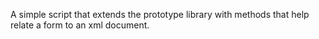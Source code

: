 A simple script that extends the prototype library with methods that help relate a form to an xml document.